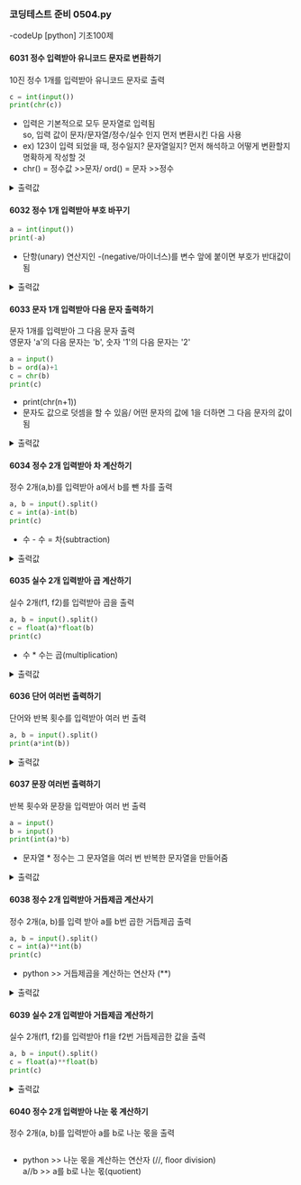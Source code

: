 ### 코딩테스트 준비 0504.py

-codeUp [python] 기초100제

#### 6031 정수 입력받아 유니코드 문자로 변환하기
10진 정수 1개를 입력받아 유니코드 문자로 출력
```py
c = int(input())
print(chr(c))
```
* 입력은 기본적으로 모두 문자열로 입력됨<br>
  so, 입력 값이 문자/문자열/정수/실수 인지 먼저 변환시킨 다음 사용
* ex) 123이 입력 되었을 때, 정수일지? 문자열일지? 먼저 해석하고 어떻게 변환할지 명확하게 작성할 것
* chr() = 정수값 >>문자/ ord() = 문자 >>정수
<details><summary>출력값</summary>
  입력값 : 65
  
  ```py
  A
  ```
  
  </details>

#### 6032 정수 1개 입력받아 부호 바꾸기
```py
a = int(input())
print(-a)
```
* 단항(unary) 연산지인 -(negative/마이너스)를 변수 앞에 붙이면 부호가 반대값이 됨
<details><summary>출력값</summary>
  입력값 : -2
  
  ```py
  2
  ```
  
  </details>

#### 6033 문자 1개 입력받아 다음 문자 출력하기
문자 1개를 입력받아 그 다음 문자 출력<br>
영문자 'a'의 다음 문자는 'b', 숫자 '1'의 다음 문자는 '2'
```py
a = input()
b = ord(a)+1
c = chr(b)
print(c)
```
* print(chr(n+1))
* 문자도 값으로 덧셈을 할 수 있음/ 어떤 문자의 값에 1을 더하면 그 다음 문자의 값이 됨
<details><summary>출력값</summary>
  입력값 : a
  
  ```py
  2
  ```
  
  </details>

#### 6034 정수 2개 입력받아 차 계산하기
정수 2개(a,b)를 입력받아 a에서 b를 뺀 차를 출력
```py
a, b = input().split()
c = int(a)-int(b)
print(c)
```
* 수 - 수 = 차(subtraction)
<details><summary>출력값</summary>
  입력값 : 28 -28
  
  ```py
  56
  ```
  
  </details>

#### 6035 실수 2개 입력받아 곱 계산하기
실수 2개(f1, f2)를 입력받아 곱을 출력
```py
a, b = input().split()
c = float(a)*float(b)
print(c)
```
* 수 * 수는 곱(multiplication)
<details><summary>출력값</summary>
  입력값 : 2.17 3.3
  
  ```py
  7.161
  ```
  
  </details>

#### 6036 단어 여러번 출력하기
단어와 반복 횟수를 입력받아 여러 번 출력
```py
a, b = input().split()
print(a*int(b))
```
<details><summary>출력값</summary>
  입력값 : smile 2
  
  ```py
  smilesmile
  ```
  
  </details>
 
#### 6037 문장 여러번 출력하기
반복 횟수와 문장을 입력받아 여러 번 출력
```py
a = input()
b = input()
print(int(a)*b)
```
* 문자열 * 정수는 그 문자열을 여러 번 반복한 문자열을 만들어줌
<details><summary>출력값</summary>
  입력값 : 3 <br> i ll be
  
  ```py
  i ll bei ll bei ll be
  ```
  
  </details>

#### 6038 정수 2개 입력받아 거듭제곱 계산사기
정수 2개(a, b)를 입력 받아 a를 b번 곱한 거듭제곱 출력
```py
a, b = input().split()
c = int(a)**int(b)
print(c)
```
* python >> 거듭제곱을 계산하는 연산자 (**)
<details><summary>출력값</summary>
  입력값 : 2 3
  
  ```py
  8
  ```
  
  </details>

#### 6039 실수 2개 입력받아 거듭제곱 계산하기
실수 2개(f1, f2)를 입력받아 f1을 f2번 거듭제곱한 값을 출력
```py
a, b = input().split()
c = float(a)**float(b)
print(c)
```
<details><summary>출력값</summary>
  입력값 : 2.0 4.0
  
  ```py
  16.0
  ```
  
  </details>
  
#### 6040 정수 2개 입력받아 나눈 몫 계산하기
정수 2개(a, b)를 입력받아 a를 b로 나눈 몫을 출력
```py

```
* python >> 나눈 몫을 계산하는 연산자 (//, floor division)<br>
  a//b >> a를 b로 나눈 몫(quotient)
